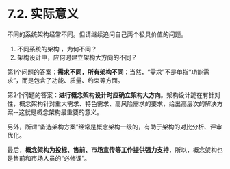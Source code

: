 # 7.2. 实际意义

不同的系统架构经常不同。但请继续追问自己两个极具价值的问题。

1. 不同系统的架构 ，为何不同？
2. 架构设计中，应何时建立架构大方向的不同？

第1个问题的答案：**需求不同，所有架构不同**；当然，“需求”不是单指“功能需求”，而是包含了功能、质量、约束等方面。

第2个问题的答案：**进行概念架构设计时应确立架构大方向**。架构设计跪在有针对性，概念架构针对重大需求、特色需求、高风险需求的要求，给出高层次的解决方案--这就是概念架构最重要的意义。

另外，所谓“备选架构方案”经常是概念架构一级的，有助于架构的对比分析、评审优化。

最后，**概念架构为投标、售前、市场宣传等工作提供强力支持**，所以，概念架构也是售前和市场人员的“必修课”。

